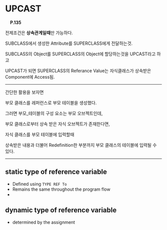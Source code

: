 # UPCAST
&nbsp;&nbsp;&nbsp;&nbsp;**P.135**

전제조건은 **상속관계일때**만 가능하다.

SUBCLASS에서 생성한 Attribute를 SUPERCLASS에게 전달하는것.

SUBCLASS의 Object를 SUPERCLASS의 Object에 할당하는것을 UPCAST라고 하고

UPCAST가 되면 SUPERCLASS의 Referance Value는 자식클래스가 상속받은 Component에 Access됨.

---

간단한 활용을 보자면

부모 클래스를 레퍼런스로 부모 테이블을 생성했다.

그러면 부모_테이블의 구성 요소는 부모 오브젝트인데,

부모 클래스로부터 상속 받은 자식 오브젝트가 존재한다면,

자식 클래스를 부모 테이블에 입력할때

상속받은 내용과 더불어 Redefinition한 부분까지 부모 클래스의 테이블에 입력될 수 있다.



---
## static type of reference variable
- Defined using `TYPE REF To`
- Remains the same throughout the program flow
- 

## dynamic type of reference variable
- determined by the assignment


